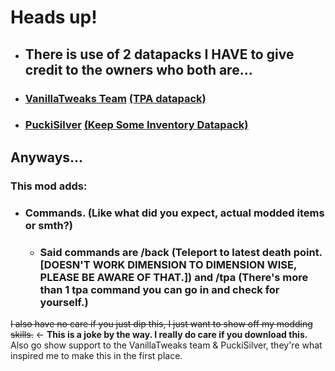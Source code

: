 # Heads up!
- ## **There is use of 2 datapacks I HAVE to give credit to the owners who both are...**
- ### **[VanillaTweaks  Team](https://vanillatweaks.net/about/) [(TPA datapack)](https://vanillatweaks.net/picker/datapacks/)**
- ### **[PuckiSilver](https://modrinth.com/user/PuckiSilver) [(Keep Some Inventory Datapack)](https://modrinth.com/datapack/keep-some-inventory)**
## Anyways...
### This mod adds:
- ### Commands. (Like what did you expect, actual modded items or smth?)
  - ### Said commands are /back (Teleport to latest death point. [DOESN'T WORK DIMENSION TO DIMENSION WISE, PLEASE BE AWARE OF THAT.]) and /tpa (There's more than 1 tpa command you can go in and check for yourself.)

~~I also have no care if you just dip this, I just want to show off my modding skills.~~ <- **This is a joke by the way. I really do care if you download this.** Also go show support to the VanillaTweaks team & PuckiSilver, they're what inspired me to make this in the first place.
